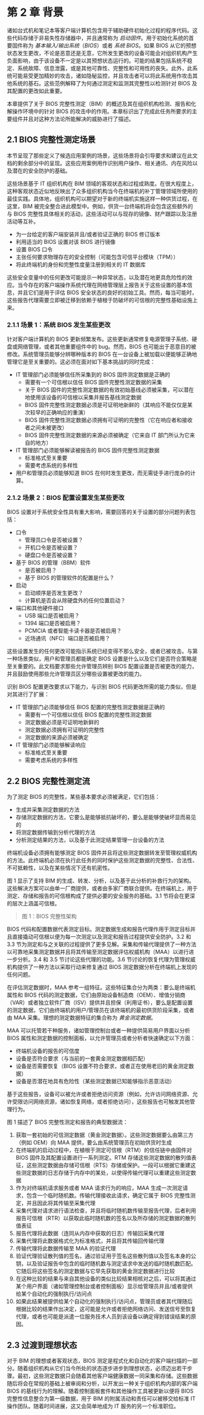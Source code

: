 # 第 2 章 背景

诸如台式机和笔记本等客户端计算机包含用于辅助硬件初始化过程的程序代码。这些代码存储于非易失性存储器中，并且通常称为 _启动固件_。用于初始化系统的首要固件称为 _基本输入/输出系统_（_BIOS_）或者 _系统 BIOS_。如果 BIOS 从它的预想状态发生更改，不论是恶意还是无意，它所发生更改的设备可能会对组织机构产生负面影响，由于该设备不一定是以其预想状态运行的。可能的结果包括系统不稳定、系统故障、信息泄露，或是其他可靠性、完整性和可用性的丧失。此外，此系统可能易受更加精妙的攻击，诸如隐秘监控，并且攻击者可以将此系统用作攻击其他系统的基石。这些范例解释了为何通过测定和监测其完整性以检测针对 BIOS 及其配置的更改如此重要。

本章提供了关于 BIOS 完整性测定（BIM）的概述及其在组织机构检测、报告和化解操作环境中的针对 BIOS 的攻击中的作用。本章标识出了完成此任务所要求的主要组件并且对这种方法论所能解决的威胁进行了描述。

## 2.1 BIOS 完整性测定场景

本节呈现了那些定义了候选应用案例的场景，这些场景将会引导要求和建议在此文档的剩余部分中的呈现。这些应用案例用作识别用户操作、相关通讯、内在风险以及潜在的安全防护的基础。

这些场景基于 IT 组织机构在 BIM 领域的客观状态和过程成熟度。在很大程度上，这种客观状态近似地反映出了众多组织机构当今在终端机的补丁管理领域所使用的最佳实践。具体地，组织机构可以期望对于新的终端机实施这样一种供货过程，在这里，BIM 被完全整合进此模型中。例如，供货一台终端机将会包含这些额外的与 BIOS 完整性具体相关的活动，这些活动可以与现存的镜像、财产跟踪以及注册活动等互补。

* 为一台给定的客户端安装并且/或者验证正确的 BIOS 修订版本
* 利用适当的 BIOS 设置对该 BIOS 进行镜像
* 设置 BIOS 口令
* 主张任何要求物理存在的安全控制（可能包含可信平台模块（TPM））
* 将此终端机的身份和完整性度量注册到相关的 IT 数据库

这些安全变量中的任何更改可能提示一种异常状态，以及潜在地更具危险性的效应。当今存在的客户端操作系统代理在网络管理层上报告关于这些设置的基本信息，并且它们是用于评估 BIOS 安全状态的良好的初始工具。然而，每当可能时，这些报告代理需要立即被迁移到依赖于植根于防破坏的可信根的完整性基础设施上来。

### 2.1.1 场景 1：系统 BIOS 发生某些更改

针对客户端计算机的 BIOS 更新频繁发布。这些更新通常修复电源管理子系统、硬盘或网络管理，或者其他重要组件中的 bug。然而，BIOS 也可能出于恶意目的被修改。系统管理员能够分辨哪种版本的 BIOS 在一台设备上被加载以便能够正确地管理它是至关重要的。这必须在面对如下基本挑战的同时完成：

* IT 管理部门必须能够信任所采集到的 BIOS 固件测定数据是正确的
    * 需要有一个可信根以信任 BIOS 固件完整性测定数据的采集
    * 关于 BIOS 固件的完整性测定数据的有效初始基线必须被采集，可以潜在地使用该设备的可信根以采集并报告基线测定数据
    * BIOS 固件完整性测定数据必须是可证明地新鲜的（其响应不能仅仅是某次较早的正确响应的重演）
    * BIOS 固件完整性测定数据必须拥有可证明的完整性（它在响应者和接收者之间未被更改）
    * BIOS 固件完整性测定数据的来源必须被确定（它来自 IT 部门所认为它来自的地方）
* IT 管理部门必须能够解读被报告的 BIOS 固件完整性测定数据
    * 标准格式至关重要
    * 需要考虑系统的多样性
* 用户和管理员必须能够知道 BIOS 在何时发生更改，而无需徒手进行庞杂的计算。

### 2.1.2 场景 2：BIOS 配置设置发生某些更改

BIOS 设置对于系统安全性具有重大影响，需要回答的关于设置的部分问题列表包括：

* 口令
    * 管理员口令是否被设置？
    * 开机口令是否被设置？
    * 硬盘口令是否被设置？
* 基于 BIOS 的管理（BBM）软件
    * 是否被启用？
    * 基于 BIOS 的管理软件的配置是什么？
* 启动
    * 启动顺序是否发生更改？
    * 计算机是否会从除硬盘外的任何位置启动？
* 端口和其他硬件接口
    * USB 端口是否被启用？
    * 1394 端口是否被启用？
    * PCMCIA 或者智能卡读卡器是否被启用？
    * 近场通讯（NFC）端口是否被启用？

这些设置发生的任何更改可能指示系统已经变得不那么安全，或者已被攻击。与第一种场景类似，用户和管理员都能确定 BIOS 设置是什么以及它们是否符合策略是至关重要的。此文档要求那些允许管理员辨别 BIOS 配置设置是否被更改的能力，并且鼓励使用那些允许管理员区分哪些设置被更改的能力。

识别 BIOS 配置更改要求以下能力，与识别 BIOS 代码更改所需的能力类似，但是对其进行了扩展：

* IT 管理部门必须能够信任 BIOS 配置的完整性测定数据是正确的
    * 需要有一个可信根以信任 BIOS 配置的完整性测定数据
    * 测定数据必须是可证明地新鲜的
    * 测定数据必须拥有可证明的完整性
    * 测定数据的来源必须被确定
* IT 管理部门必须能够解读响应
    * 标准格式至关重要
    * 需要考虑系统的多样性

## 2.2 BIOS 完整性测定流

为了测定 BIOS 的完整性，某些基本要求必须被满足，它们包括：

* 生成并采集测定数据的方法
* 存储测定数据的方法，它要么是能够抵抗破坏的，要么是能够使破坏显而易见的
* 将测定数据传输到分析代理的方法
* 分析测定结果的方法，以及基于此测定结果管理一台设备的方法

终端机设备必须拥有能够测定 BIOS 固件并且将这些测定数据转发至管理权威机构的方法。此终端机必须在执行此任务的同时保护这些测定数据的完整性、合法性、不可抵赖性，以及在某些情况下还有机密性。

图 1 显示了支持 BIM 的生成、转发、分析，以及基于此分析的补救行为的架构。这些解决方案可以由单一厂商提供，或者由多家厂商联合提供。在终端机上，用于测定、存储和报告的可信根构成了提供必要的安全服务的基础。3.1 节将会在更深的层次上涵盖可信根。

> 图 1：BIOS 完整性架构

BIOS 代码和配置数据代表测定目标。测定数据生成和报告代理作用于测定目标并且直接撬动可信根以便为每一次测定以及测定和报告过程提供安全防护。3.2 和 3.3 节为测定和与之关联的过程提供了更多见解。采集和传输代理提供了一种方法以可靠地采集测定数据并且将其传输至测定数据评估权威机构（MAA）以进行进一步分析。3.4 和 3.5 节讨论这些代理的功能。3.6 节讨论的恢复代理为管理权威机构提供了一种方法以采取行动来修复通过 BIOS 测定数据分析在终端机上发现的任何问题。

在评估测定数据时，MAA 参考一组特征。这些特征集合分为两类：要么是终端机属性和 BIOS 代码的测定数据，它们由原始设备制造商（OEM）、增值分销商（VAR）或者独立软件厂商（ISV）提供并且担保（利用证书），要么是配置设置的测定数据，它们由终端机的用户/管理员在该终端机的最初供货阶段采集，或者由 MAA 采集。理想的测定数据特征的集合称为 _黄金测定数据_。

MAA 可以托管若干种服务，诸如管理控制台或者一种提供简易用户界面以分析 BIOS 属性和测定数据的控制面板，以允许管理员或者分析者快速确定以下方面：

* 终端机设备的报告的可信度
* 设备是否符合要求（与当前的一套黄金测定数据相匹配）
* 设备是否需要恢复（BIOS 设置不符合要求，或者正在使用老旧的黄金测定数据）
* 设备是否潜在地具有危险性（某些测定数据已知能够指示恶意活动）

基于这些报告，设备可以被允许或者拒绝访问资源（例如，允许访问网络资源、允许受限访问网络资源，诸如恢复网络，或者拒绝访问），这些报告也可触发其他管理行为。

图 1 描述了 BIOS 完整性测定和报告的典型数据流：

1. 获取一套初始的可信测定数据（黄金测定数据）。这些测定数据要么由第三方（例如 OEM）向 MAA 提供，要么由系统管理员在初始供货时生成
2. 在终端机的启动过程中，在植根于测定可信根（RTM）的信任链中由固件对 BIOS 固件及其配置设置进行一系列测定。RTM 存储这些测定数据的散列值表征，这些测定数据由存储可信根（RTS）存储或保护。一段可以根据它重建这些测定数据的日志存储于内存中的某处，以使得传输代理可以重建这些测定数据
3. 作为对终端机请求服务或者 MAA 请求行为的响应，MAA 生成一次测定请求，包含一个临时随机数。传输代理接收此请求，确定它属于 BIOS 完整性测定，并且因此将其传输至采集代理
4. 采集代理对请求进行语法检查，并且将临时随机数传输至报告代理，后者利用报告可信根（RTR）以获取此临时随机数的签名以及所存储的测定数据的散列值表征
5. 报告代理将此数据（连同从内存中获取的日志）传输回采集代理
6. 采集代理将此数据格式化为标准格式，并且将其传输回传输代理
7. 传输代理将此数据传输至 MAA 的验证代理
8. 验证代理验证散列值的签名，通过验证用于签名这些散列值以及签名本身的公钥，以及验证报告中包含的临时随机数与测定请求中发送的临时随机数匹配。它随后将这些签名的测定数据与它早先获取的黄金测定数据进行比较
9. 在这种比较的结果与来自其他设备的类似比较结果相核对之后，可以将其通过某个用户界面（诸如管理控制台或者控制面板）显示给管理员并且/或者提供给某个自动化的强制执行/访问点
10. 如果此结果被提供给某个自动化的强制执行/访问点，管理员或者其代理随后根据比较的结果作出决定，这可能是允许或者拒绝网络访问、发送信号至恢复代理，或者也可能是派遣一位服务技术人员到该设备以确定得到错误结果的原因。

## 2.3 过渡到理想状态

对于 BIM 的理想或者客观状态，BIOS 测定是程式化和自动化的客户端扫描的一部分。随着组织机构从它们当今所处的状态逐步进步到理想状态，必须迈出若干步骤。最初，这些测定数据只会随着其他客户端健康数据一同采集和存储。这些数据随后将会在常规的基础上被审阅和分析，以开发出一种关于组织机构内部的客户端 BIOS 的基线行为的理解。随着控制面板套件和其他操作工具被更新以便将 BIOS 完整性信息整合为第一级数据，用于 BIM 的附属活动和责任可以被移交给标准 IT 操作团队。随着时间进展，这又会简单地成为 IT 服务的另一个标准职位。

